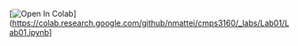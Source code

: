 [![Open In Colab](https://colab.research.google.com/assets/colab-badge.svg)](https://colab.research.google.com/github/nmattei/cmps3160/_labs/Lab01/Lab01.ipynb]

